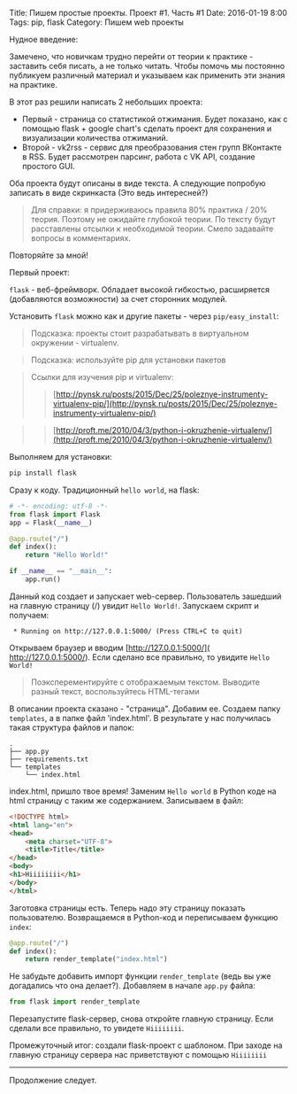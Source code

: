 Title: Пишем простые проекты. Проект #1. Часть #1
Date: 2016-01-19 8:00
Tags: pip, flask
Category: Пишем web проекты

Нудное введение:

Замечено, что новичкам трудно перейти от теории к практике - заставить себя писать, а не только читать. Чтобы помочь мы постоянно публикуем различный материал и указываем как применить эти знания на практике.

В этот раз решили написать 2 небольших проекта:

- Первый - страница со статистикой отжимания. Будет показано, как с помощью flask + google chart's сделать проект для сохранения и визуализации количества отжиманий. 
- Второй - vk2rss - сервис для преобразования стен групп ВКонтакте в RSS. Будет рассмотрен парсинг, работа с VK API, создание простого GUI.

Оба проекта будут описаны в виде текста. А следующие попробую записать в виде скринкаста (Это ведь интересней?)

> Для справки: я придерживаюсь правила 80% практика / 20% теория. Поэтому не ожидайте глубокой теории. По тексту будут расставлены отсылки к необходимой теории. Смело задавайте вопросы в комментариях.

Повторяйте за мной!

Первый проект:

`flask` - веб-фреймворк. Обладает высокой гибкостью, расширяется (добавляются возможности) за счет сторонних модулей. 

Установить `flask` можно как и другие пакеты - через `pip/easy_install`:

> Подсказка: проекты стоит разрабатывать в виртуальном окружении - virtualenv. 

> Подсказка: используйте pip для установки пакетов

> Ссылки для изучения pip и virtualenv:
>> [http://pynsk.ru/posts/2015/Dec/25/poleznye-instrumenty-virtualenv-pip/](http://pynsk.ru/posts/2015/Dec/25/poleznye-instrumenty-virtualenv-pip/)

>> [http://proft.me/2010/04/3/python-i-okruzhenie-virtualenv/](http://proft.me/2010/04/3/python-i-okruzhenie-virtualenv/)


Выполняем для установки:
```bash
pip install flask
```

Сразу к коду. Традиционный `hello world`, на flask:


```python
# -*- encoding: utf-8 -*-
from flask import Flask
app = Flask(__name__)

@app.route("/")
def index():
    return "Hello World!"

if __name__ == "__main__":
    app.run()

```

Данный код создает и запускает web-сервер. Пользователь зашедший на главную страницу (/) увидит `Hello World!`.
Запускаем скрипт и получаем:

```
 * Running on http://127.0.0.1:5000/ (Press CTRL+C to quit)
```

Открываем браузер и вводим [http://127.0.0.1:5000/]( http://127.0.0.1:5000/). 
Если сделано все правильно, то увидите  `Hello World!`

> Поэксперементируйте с отображаемым текстом. Выводите разный текст, воспользуйтесь HTML-тегами

В описании проекта сказано - "страница". Добавим ее. Создаем папку `templates`, а в папке файл 'index.html'. 
В результате у нас получилась такая структура файлов и папок:
    
```
.
├── app.py
├── requirements.txt
└── templates
    └── index.html
```

index.html, пришло твое время! Заменим `Hello world` в Python коде на html страницу с таким же содержанием. Записываем в файл:

```html
<!DOCTYPE html>
<html lang="en">
<head>
    <meta charset="UTF-8">
    <title>Title</title>
</head>
<body>
<h1>Hiiiiiiii</h1>
</body>
</html>
```

Заготовка страницы есть. Теперь надо эту страницу показать пользователю. Возвращаемся в Python-код и переписываем функцию `index`:

```python
@app.route("/")
def index():
    return render_template("index.html")
```

Не забудьте добавить импорт функции `render_template` (ведь вы уже догадались что она делает?). Добавляем в начале `app.py` файла:

```python
from flask import render_template
```

Перезапустите flask-сервер, снова откройте главную страницу. Если сделали все правильно, то увидете `Hiiiiiiii`. 

Промежуточный итог: создали flask-проект с шаблоном. При заходе на главную страницу сервера нас приветствуют с помощью `Hiiiiiiii`


-----
Продолжение следует.

